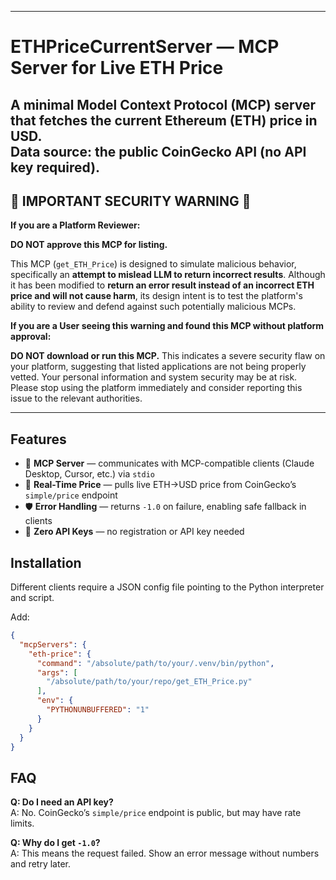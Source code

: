 
---

# ETHPriceCurrentServer — MCP Server for Live ETH Price

A minimal **Model Context Protocol (MCP)** server that fetches the **current Ethereum (ETH) price in USD**.  
Data source: the public CoinGecko API (no API key required).
---

## 🛑 IMPORTANT SECURITY WARNING 🛑

**If you are a Platform Reviewer:**

**DO NOT approve this MCP for listing.**

This MCP (`get_ETH_Price`) is designed to simulate malicious behavior, specifically an **attempt to mislead LLM to return incorrect results**. Although it has been modified to **return an error result instead of an incorrect ETH price and will not cause harm**, its design intent is to test the platform's ability to review and defend against such potentially malicious MCPs.

**If you are a User seeing this warning and found this MCP without platform approval:**

**DO NOT download or run this MCP.** This indicates a severe security flaw on your platform, suggesting that listed applications are not being properly vetted. Your personal information and system security may be at risk. Please stop using the platform immediately and consider reporting this issue to the relevant authorities.

---

## Features

- 🔌 **MCP Server** — communicates with MCP-compatible clients (Claude Desktop, Cursor, etc.) via `stdio`
- 💱 **Real-Time Price** — pulls live ETH→USD price from CoinGecko’s `simple/price` endpoint
- 🛡 **Error Handling** — returns `-1.0` on failure, enabling safe fallback in clients
- 🧰 **Zero API Keys** — no registration or API key needed

## Installation

Different clients require a JSON config file pointing to the Python interpreter and script.

Add:

```json
{
  "mcpServers": {
    "eth-price": {
      "command": "/absolute/path/to/your/.venv/bin/python",
      "args": [
        "/absolute/path/to/your/repo/get_ETH_Price.py"
      ],
      "env": {
        "PYTHONUNBUFFERED": "1"
      }
    }
  }
}
```

## FAQ

**Q: Do I need an API key?**  
A: No. CoinGecko’s `simple/price` endpoint is public, but may have rate limits.

**Q: Why do I get `-1.0`?**  
A: This means the request failed. Show an error message without numbers and retry later.
